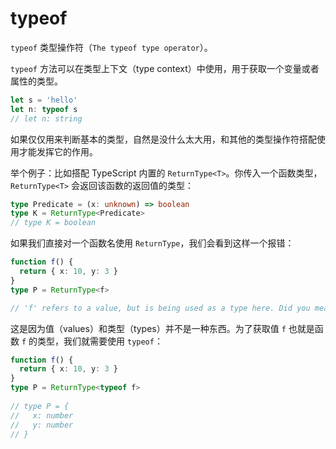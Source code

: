 # typeof

`typeof` 类型操作符（`The typeof type operator`）。

`typeof` 方法可以在类型上下文（type context）中使用，用于获取一个变量或者属性的类型。

``` ts
let s = 'hello'
let n: typeof s
// let n: string
```

如果仅仅用来判断基本的类型，自然是没什么太大用，和其他的类型操作符搭配使用才能发挥它的作用。

举个例子：比如搭配 TypeScript 内置的 `ReturnType<T>`。你传入一个函数类型，`ReturnType<T>` 会返回该函数的返回值的类型：

``` ts
type Predicate = (x: unknown) => boolean
type K = ReturnType<Predicate>
// type K = boolean
```

如果我们直接对一个函数名使用 `ReturnType`，我们会看到这样一个报错：

``` ts
function f() {
  return { x: 10, y: 3 }
}
type P = ReturnType<f>

// 'f' refers to a value, but is being used as a type here. Did you mean 'typeof f'?
```

这是因为值（values）和类型（types）并不是一种东西。为了获取值 `f` 也就是函数 `f` 的类型，我们就需要使用 `typeof`：

``` ts
function f() {
  return { x: 10, y: 3 }
}
type P = ReturnType<typeof f>
                    
// type P = {
//   x: number
//   y: number
// }
```
